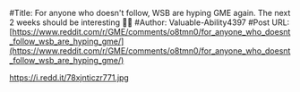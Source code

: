 #Title: For anyone who doesn't follow, WSB are hyping GME again. The next 2 weeks should be interesting 🚀🚀
#Author: Valuable-Ability4397
#Post URL: [https://www.reddit.com/r/GME/comments/o8tmn0/for_anyone_who_doesnt_follow_wsb_are_hyping_gme/](https://www.reddit.com/r/GME/comments/o8tmn0/for_anyone_who_doesnt_follow_wsb_are_hyping_gme/)


https://i.redd.it/78xjnticzr771.jpg